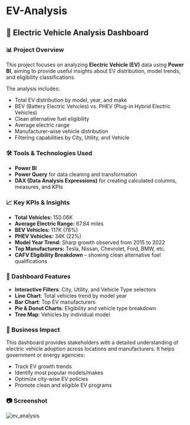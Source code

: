 # EV-Analysis
## 🚗 Electric Vehicle Analysis Dashboard

### 📊 Project Overview

This project focuses on analyzing **Electric Vehicle (EV)** data using **Power BI**, aiming to provide useful insights about EV distribution, model trends, and eligibility classifications.

The analysis includes:

* Total EV distribution by model, year, and make
* BEV (Battery Electric Vehicles) vs. PHEV (Plug-in Hybrid Electric Vehicles)
* Clean alternative fuel eligibility
* Average electric range
* Manufacturer-wise vehicle distribution
* Filtering capabilities by City, Utility, and Vehicle


### 🛠 Tools & Technologies Used

* **Power BI**
* **Power Query** for data cleaning and transformation
* **DAX (Data Analysis Expressions)** for creating calculated columns, measures, and KPIs


### 📈 Key KPIs & Insights

* **Total Vehicles:** 150.06K
* **Average Electric Range:** 67.84 miles
* **BEV Vehicles:** 117K (78%)
* **PHEV Vehicles:** 34K (22%)
* **Model Year Trend:** Sharp growth observed from 2015 to 2022
* **Top Manufacturers:** Tesla, Nissan, Chevrolet, Ford, BMW, etc.
* **CAFV Eligibility Breakdown** – showing clean alternative fuel qualifications


### 📂 Dashboard Features

* **Interactive Filters**: City, Utility, and Vehicle Type selectors
* **Line Chart**: Total vehicles trend by model year
* **Bar Chart**: Top EV manufacturers
* **Pie & Donut Charts**: Eligibility and vehicle type breakdown
* **Tree Map**: Vehicles by individual model


### 📌 Business Impact

This dashboard provides stakeholders with a detailed understanding of electric vehicle adoption across locations and manufacturers. It helps government or energy agencies:

* Track EV growth trends
* Identify most popular models/makes
* Optimize city-wise EV policies
* Promote clean and eligible EV programs


### 📷 Screenshot

![ev_analysis](https://github.com/user-attachments/assets/d7bdc58c-2103-491b-b6fa-a38b2140502a)



